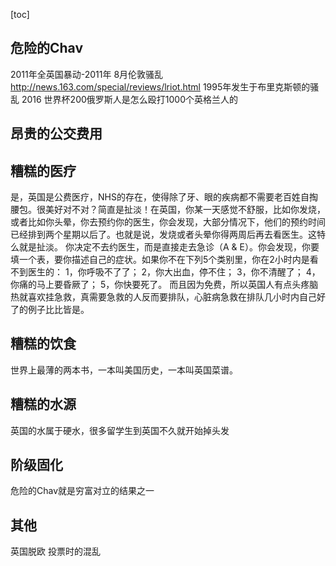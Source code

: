 [toc]
## 危险的Chav
2011年全英国暴动-2011年 8月伦敦骚乱
http://news.163.com/special/reviews/lriot.html
1995年发生于布里克斯顿的骚乱
2016 世界杯200俄罗斯人是怎么殴打1000个英格兰人的
## 昂贵的公交费用

## 糟糕的医疗
是，英国是公费医疗，NHS的存在，使得除了牙、眼的疾病都不需要老百姓自掏腰包。很美好对不对？简直是扯淡！在英国，你某一天感觉不舒服，比如你发烧，或者比如你头晕，你去预约你的医生，你会发现，大部分情况下，他们的预约时间已经排到两个星期以后了。也就是说，发烧或者头晕你得两周后再去看医生。这特么就是扯淡。
你决定不去约医生，而是直接走去急诊（A & E）。你会发现，你要填一个表，要你描述自己的症状。如果你不在下列5个类别里，你在2小时内是看不到医生的：
1，你呼吸不了了；
2，你大出血，停不住；
3，你不清醒了；
4，你痛的马上要昏厥了；
5，你快要死了。
而且因为免费，所以英国人有点头疼脑热就喜欢挂急救，真需要急救的人反而要排队，心脏病急救在排队几小时内自己好了的例子比比皆是。
## 糟糕的饮食
世界上最薄的两本书，一本叫美国历史，一本叫英国菜谱。
## 糟糕的水源
英国的水属于硬水，很多留学生到英国不久就开始掉头发
## 阶级固化
危险的Chav就是穷富对立的结果之一
## 其他
英国脱欧 投票时的混乱
